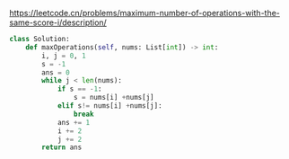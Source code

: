 



https://leetcode.cn/problems/maximum-number-of-operations-with-the-same-score-i/description/

```python
class Solution:
    def maxOperations(self, nums: List[int]) -> int:
        i, j = 0, 1
        s = -1
        ans = 0
        while j < len(nums):
            if s == -1:
                s = nums[i] +nums[j]
            elif s!= nums[i] +nums[j]:
                break
            ans += 1
            i += 2
            j += 2
        return ans
```


